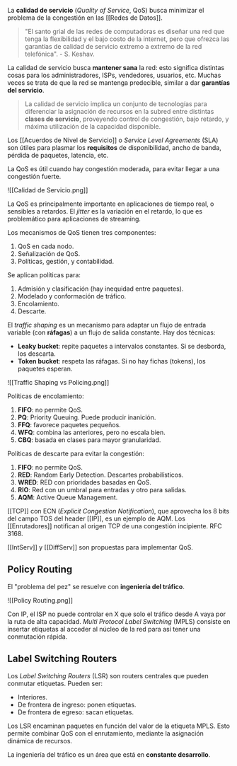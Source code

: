 La **calidad de servicio** (_Quality of Service_, QoS) busca minimizar el problema de la congestión en las [[Redes de Datos]].

> "El santo grial de las redes de computadoras es diseñar una red que tenga la flexibilidad y el bajo costo de la internet, pero que ofrezca las garantías de calidad de servicio extremo a extremo de la red telefónica". - S. Keshav.

La calidad de servicio busca **mantener sana** la red: esto significa distintas cosas para los administradores, ISPs, vendedores, usuarios, etc. Muchas veces se trata de que la red se mantenga predecible, similar a dar **garantías del servicio**.

> La calidad de servicio implica un conjunto de tecnologías para diferenciar la asignación de recursos en la subred entre distintas **clases de servicio**, proveyendo control de congestión, bajo retardo, y máxima utilización de la capacidad disponible.

Los [[Acuerdos de Nivel de Servicio]] o _Service Level Agreements_ (SLA) son útiles para plasmar los **requisitos** de disponibilidad, ancho de banda, pérdida de paquetes, latencia, etc.

La QoS es útil cuando hay congestión moderada, para evitar llegar a una congestión fuerte.

![[Calidad de Servicio.png]]

La QoS es principalmente importante en aplicaciones de tiempo real, o sensibles a retardos. El _jitter_ es la variación en el retardo, lo que es problemático para aplicaciones de streaming.

Los mecanismos de QoS tienen tres componentes:

1. QoS en cada nodo.
2. Señalización de QoS.
3. Políticas, gestión, y contabilidad.

Se aplican políticas para:

1. Admisión y clasificación (hay inequidad entre paquetes).
2. Modelado y conformación de tráfico.
3. Encolamiento.
4. Descarte.

El _traffic shaping_ es un mecanismo para adaptar un flujo de entrada variable (con **ráfagas**) a un flujo de salida constante. Hay dos técnicas:

- **Leaky bucket**: repite paquetes a intervalos constantes. Si se desborda, los descarta.
- **Token bucket**: respeta las ráfagas. Si no hay fichas (tokens), los paquetes esperan.

![[Traffic Shaping vs Policing.png]]

Políticas de encolamiento:

1. **FIFO**: no permite QoS.
2. **PQ**: Priority Queuing. Puede producir inanición.
3. **FFQ**: favorece paquetes pequeños.
4. **WFQ**: combina las anteriores, pero no escala bien.
5. **CBQ**: basada en clases para mayor granularidad.

Políticas de descarte para evitar la congestión:

1. **FIFO**: no permite QoS.
2. **RED**: Random Early Detection. Descartes probabilísticos.
3. **WRED**: RED con prioridades basadas en QoS.
4. **RIO**: Red con un umbral para entradas y otro para salidas.
5. **AQM**: Active Queue Management.

[[TCP]] con ECN (_Explicit Congestion Notification_), que aprovecha los 8 bits del campo TOS del header [[IP]], es un ejemplo de AQM. Los [[Enrutadores]] notifican al origen TCP de una congestión incipiente. RFC 3168.

[[IntServ]] y [[DiffServ]] son propuestas para implementar QoS.

## Policy Routing

El "problema del pez" se resuelve con **ingeniería del tráfico**.

![[Policy Routing.png]]

Con IP, el ISP no puede controlar en X que solo el tráfico desde A vaya por la ruta de alta capacidad. _Multi Protocol Label Switching_ (MPLS) consiste en insertar etiquetas al acceder al núcleo de la red para así tener una conmutación rápida.

## Label Switching Routers

Los _Label Switching Routers_ (LSR) son routers centrales que pueden conmutar etiquetas. Pueden ser:

- Interiores.
- De frontera de ingreso: ponen etiquetas.
- De frontera de egreso: sacan etiquetas.

Los LSR encaminan paquetes en función del valor de la etiqueta MPLS. Esto permite combinar QoS con el enrutamiento, mediante la asignación dinámica de recursos.

La ingeniería del tráfico es un área que está en **constante desarrollo**.
